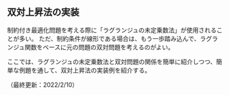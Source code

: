 ## 双対上昇法の実装

制約付き最適化問題を考える際に「ラグランジュの未定乗数法」が使用されることが多い。
ただ、制約条件が線形である場合は、もう一歩踏み込んで、ラグランジュ関数をベースに元の問題の双対問題を考えるのがよい。

ここでは、ラグランジュの未定乗数法と双対問題の関係を簡単に紹介しつつ、簡単な例題を通して、双対上昇法の実装例を紹介する。

（最終更新：2022/2/10）
